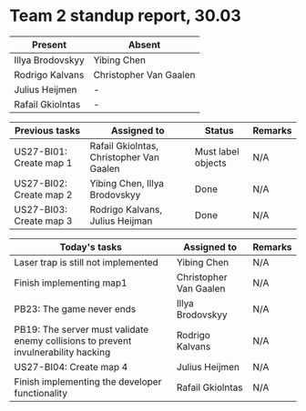 # Team 2 standup report, 30.03

| Present | Absent |
| - | - |
| Illya Brodovskyy | Yibing Chen |
| Rodrigo Kalvans | Christopher Van Gaalen |
| Julius Heijmen | - |
| Rafail Gkiolntas | - |

| Previous tasks | Assigned to | Status | Remarks |
| - | - | - | - |
| US27-BI01: Create map 1 | Rafail Gkiolntas, Christopher Van Gaalen | Must label objects | N/A |
| US27-BI02: Create map 2 | Yibing Chen, Illya Brodovskyy | Done | N/A |
| US27-BI03: Create map 3 | Rodrigo Kalvans, Julius Heijman | Done | N/A |

| Today's tasks | Assigned to | Remarks |
| - | - | - |
| Laser trap is still not implemented | Yibing Chen | N/A |
| Finish implementing map1 | Christopher Van Gaalen | N/A |
| PB23: The game never ends | Illya Brodovskyy | N/A |
| PB19: The server must validate enemy collisions to prevent invulnerability hacking | Rodrigo Kalvans | N/A |
| US27-BI04: Create map 4 | Julius Heijmen | N/A |
| Finish implementing the developer functionality | Rafail Gkiolntas | N/A |
